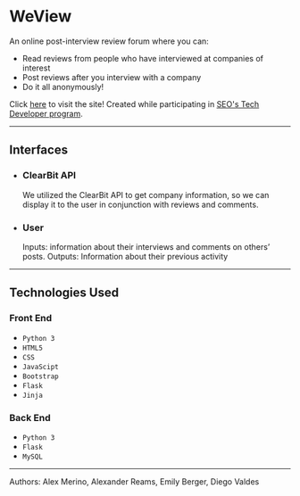 # WeView
An online post-interview review forum where you can:
- Read reviews from people who have interviewed at companies of interest
- Post reviews after you interview with a company
- Do it all anonymously!

Click [here](https://we-view-reviews.herokuapp.com) to visit the site!
Created while participating in [SEO's Tech Developer program](https://www.seo-usa.org/career/tech/).
___________
## Interfaces

- ### ClearBit API

    We utilized the ClearBit API to get company information, so we can display it to the user in conjunction with reviews and comments.

- ### User
    Inputs: information about their interviews and comments on others’ posts. 
    Outputs: Information about their previous activity


____________

## Technologies Used

### Front End
- `Python 3`
- `HTML5`
- `CSS`
- `JavaScipt`
- `Bootstrap`
- `Flask`
- `Jinja`

### Back End
- `Python 3`
- `Flask`
- `MySQL`
______________

Authors: Alex Merino, Alexander Reams, Emily Berger, Diego Valdes

